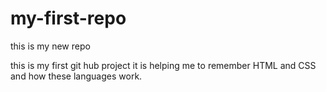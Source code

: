# my-first-repo
 this is my new repo

 this is my first git hub project it is helping me to remember HTML and CSS and how these languages work.
